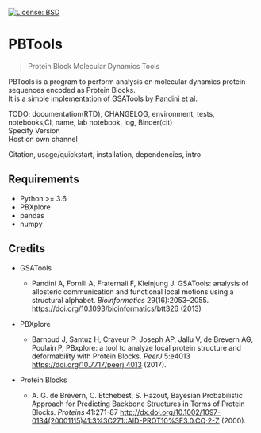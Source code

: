 [![License: BSD](https://img.shields.io/badge/License-BSD-blue.svg)](https://opensource.org/licenses/BSD-3-Clause)

# PBTools
> Protein Block Molecular Dynamics Tools

PBTools is a program to perform analysis on molecular dynamics protein sequences encoded as Protein Blocks.  
It is a simple implementation of GSATools by [Pandini et al.](https://academic.oup.com/bioinformatics/article/29/16/2053/200020)

TODO: documentation(RTD), CHANGELOG, environment, tests, notebooks,CI, name, lab notebook, log, Binder(cit)  
Specify Version  
Host on own channel


Citation, usage/quickstart, installation, dependencies, intro

## Requirements

- Python >= 3.6
- PBXplore
- pandas
- numpy

## Credits

- GSATools
  - Pandini A, Fornili A, Fraternali F, Kleinjung J. GSATools: analysis of allosteric communication and functional local motions using a structural alphabet. *Bioinformatics* 29(16):2053–2055. https://doi.org/10.1093/bioinformatics/btt326 (2013)

- PBXplore
  - Barnoud J, Santuz H, Craveur P, Joseph AP, Jallu V, de Brevern AG, Poulain P, PBxplore: a tool to analyze local protein structure and deformability with Protein Blocks.
  *PeerJ* 5:e4013 https://doi.org/10.7717/peerj.4013 (2017).

- Protein Blocks
  - A. G. de Brevern, C. Etchebest, S. Hazout,
  Bayesian Probabilistic Approach for Predicting Backbone
Structures in Terms of Protein Blocks. *Proteins* 41:271-87 http://dx.doi.org/10.1002/1097-0134(20001115)41:3%3C271::AID-PROT10%3E3.0.CO;2-Z (2000).
